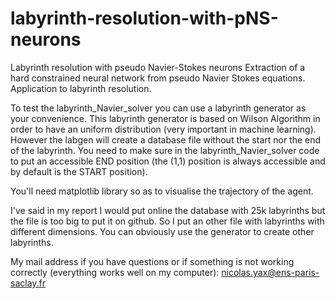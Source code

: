 # labyrinth-resolution-with-pNS-neurons
Labyrinth resolution with pseudo Navier-Stokes neurons
Extraction of a hard constrained neural network from pseudo Navier Stokes equations. Application to labyrinth resolution.

To test the labyrinth_Navier_solver you can use a labyrinth generator as your convenience. This labyrinth generator is based on Wilson Algorithm in order to have an uniform distribution (very important in machine learning). However the labgen will create a database file without the start nor the end of the labyrinth. You need to make sure in the labyrinth_Navier_solver code to put an accessible END position (the (1,1) position is always accessible and by default is the START position).

You'll need matplotlib library so as to visualise the trajectory of the agent.

I've said in my report I would put online the database with 25k labyrinths but the file is too big to put it on github. So I put an other file with labyrinths with different dimensions. You can obviously use the generator to create other labyrinths.

My mail address if you have questions or if something is not working correctly (everything works well on my computer): nicolas.yax@ens-paris-saclay.fr
